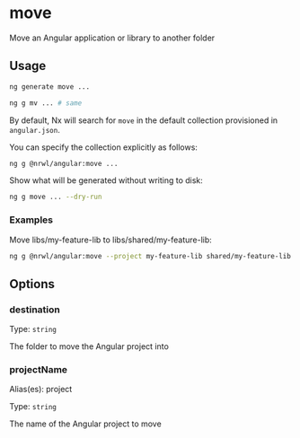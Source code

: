 # move

Move an Angular application or library to another folder

## Usage

```bash
ng generate move ...
```

```bash
ng g mv ... # same
```

By default, Nx will search for `move` in the default collection provisioned in `angular.json`.

You can specify the collection explicitly as follows:

```bash
ng g @nrwl/angular:move ...
```

Show what will be generated without writing to disk:

```bash
ng g move ... --dry-run
```

### Examples

Move libs/my-feature-lib to libs/shared/my-feature-lib:

```bash
ng g @nrwl/angular:move --project my-feature-lib shared/my-feature-lib
```

## Options

### destination

Type: `string`

The folder to move the Angular project into

### projectName

Alias(es): project

Type: `string`

The name of the Angular project to move
